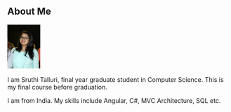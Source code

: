 ## About Me


<img src="resources_imgs/profile_pic.JPG" width="75" height="100">

I am Sruthi Talluri, final year graduate student in Computer Science. This is my final course before graduation. 

I am from India. My skills include Angular, C#, MVC Architecture, SQL etc. 


